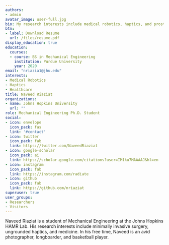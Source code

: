 ```yaml
---
authors:
- admin
avatar_image: user-full.jpg
bio: My research interests include medical robotics, haptics, and prosthetics.
btn:
- label: Download Resume
  url: /files/resume.pdf
display_education: true
education:
  courses:
  - course: BS in Mechanical Engineering
    institution: Purdue University
    year: 2020
email: "nriazia1@jhu.edu"
interests:
- Medical Robotics
- Haptics
- Healthcare
title: Naveed Riaziat
organizations:
- name: Johns Hopkins University
  url: ""
role: Mechanical Engineering Ph.D. Student
social:
- icon: envelope
  icon_pack: fas
  link: '#contact'
- icon: twitter
  icon_pack: fab
  link: https://twitter.com/NaveedRiaziat
- icon: google-scholar
  icon_pack: ai
  link: https://scholar.google.com/citations?user=IM1ku7MAAAAJ&hl=en
- icon: instagram
  icon_pack: fab
  link: https://instagram.com/radiate
- icon: github
  icon_pack: fab
  link: https://github.com/nriaziat
superuser: true
user_groups:
- Researchers
- Visitors
---
```


Naveed Riaziat is a student of Mechanical Engineering at the Johns Hopkins HAMR Lab. His research interests include minimally invasive surgery, ungrounded haptics, and medicine. In his free time, Naveed is an avid photographer, longboarder, and basketball player.
